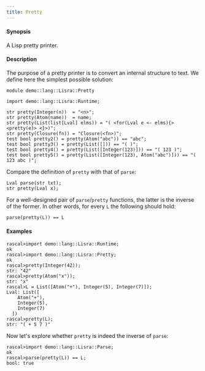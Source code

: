 ```yaml
---
title: Pretty
---
```


#### Synopsis

A Lisp pretty printer.

#### Description

The purpose of a pretty printer is to convert an internal structure to text.
We define here the simplest possible solution:


```rascal 
module demo::lang::Lisra::Pretty

import demo::lang::Lisra::Runtime;

str pretty(Integer(n))  = "<n>";
str pretty(Atom(name))  = name;
str pretty(List(list[Lval] elms)) = "( <for(Lval e <- elms){><pretty(e)> <}>)";
str pretty(Closure(fn)) = "Closure(<fn>)";
test bool pretty2() = pretty(Atom("abc")) == "abc";
test bool pretty3() = pretty(List([])) == "( )";
test bool pretty4() = pretty(List([Integer(123)])) == "( 123 )";
test bool pretty5() = pretty(List([Integer(123), Atom("abc")])) == "( 123 abc )";

```

                
Compare the definition of `pretty` with that of `parse`:
```rascal
Lval parse(str txt);
str pretty(Lval x);
```

For a well-designed pair of `parse`/`pretty` functions, the latter is the inverse of the former.
In other words, for every `L` the following should hold:
```rascal
parse(pretty(L)) == L
```

#### Examples


```rascal-shell 
rascal>import demo::lang::Lisra::Runtime;
ok
rascal>import demo::lang::Lisra::Pretty;
ok
rascal>pretty(Integer(42));
str: "42"
rascal>pretty(Atom("x"));
str: "x"
rascal>L = List([Atom("+"), Integer(5), Integer(7)]);
Lval: List([
    Atom("+"),
    Integer(5),
    Integer(7)
  ])
rascal>pretty(L);
str: "( + 5 7 )"
```
Now let's explore whether `pretty` is indeed the inverse of `parse`:

```rascal-shell ,continue
rascal>import demo::lang::Lisra::Parse;
ok
rascal>parse(pretty(L)) == L;
bool: true
```


